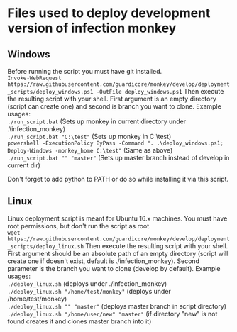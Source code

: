 # Files used to deploy development version of infection monkey
## Windows

Before running the script you must have git installed.<br>
`Invoke-WebRequest https://raw.githubusercontent.com/guardicore/monkey/develop/deployment_scripts/deploy_windows.ps1 -OutFile deploy_windows.ps1`
Then execute the resulting script with your shell. 
First argument is an empty directory (script can create one) and second is branch you want to clone.
Example usages:<br>
`./run_script.bat` (Sets up monkey in current directory under .\infection_monkey)<br>
`./run_script.bat "C:\test"` (Sets up monkey in C:\test)<br>
`powershell -ExecutionPolicy ByPass -Command ". .\deploy_windows.ps1; Deploy-Windows -monkey_home C:\test"` (Same as above)<br>
`./run_script.bat "" "master"` (Sets up master branch instead of develop in current dir)

Don't forget to add python to PATH or do so while installing it via this script.<br>

## Linux

Linux deployment script is meant for Ubuntu 16.x machines.
You must have root permissions, but don't run the script as root.<br>
`wget https://raw.githubusercontent.com/guardicore/monkey/develop/deployment_scripts/deploy_linux.sh`
Then execute the resulting script with your shell. 
First argument should be an absolute path of an empty directory (script will create one if doesn't exist, default is ./infection_monkey).
Second parameter is the branch you want to clone (develop by default).
Example usages:<br>
`./deploy_linux.sh` (deploys under ./infection_monkey)<br>
`./deploy_linux.sh "/home/test/monkey"` (deploys under /home/test/monkey)<br>
`./deploy_linux.sh "" "master"` (deploys master branch in script directory)<br>
`./deploy_linux.sh "/home/user/new" "master"` (if directory "new" is not found creates it and clones master branch into it)<br>
